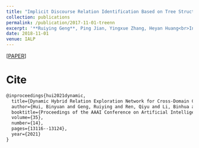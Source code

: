 ```yaml
---
title: "Implicit Discourse Relation Identification Based on Tree Structure Neural Network"
collection: publications
permalink: /publication/2017-11-01-treenn
excerpt: '**Ruiying Geng**, Ping Jian, Yingxue Zhang, Heyan Huang<br>In *International Conference on Asian Language Processing(**IALP-2018**)*'
date: 2018-11-01
venue: IALP
---
```


\[[PAPER](https://ojs.aaai.org/index.php/AAAI/article/view/17550)\]


Cite
===

```latex
@inproceedings{hui2021dynamic,
  title={Dynamic Hybrid Relation Exploration Network for Cross-Domain Context-Dependent Semantic Parsing},
  author={Hui, Binyuan and Geng, Ruiying and Ren, Qiyu and Li, Binhua and Li, Yongbin and Sun, Jian and Huang, Fei and Si, Luo and Zhu, Pengfei and Zhu, Xiaodan},
  booktitle={Proceedings of the AAAI Conference on Artificial Intelligence},
  volume={35},
  number={14},
  pages={13116--13124},
  year={2021}
}
```
